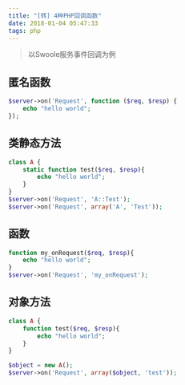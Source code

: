 ```yaml
---
title: "[转] 4种PHP回调函数"
date: 2018-01-04 05:47:33
tags: php
---
```


> 以Swoole服务事件回调为例

## 匿名函数

```Php
$server->on('Request', function ($req, $resp) {
    echo "hello world";
});
```

## 类静态方法

```Php
class A {
    static function test($req, $resp){
        echo "hello world";
    }
}
$server->on('Request', 'A::Test');
$server->on('Request', array('A', 'Test'));
```

## 函数

```php
function my_onRequest($req, $resp){
    echo "hello world";
}
$server->on('Request', 'my_onRequest');
```

## 对象方法

```PHP
class A {
    function test($req, $resp){
        echo "hello world";
    }
}

$object = new A();
$server->on('Request', array($object, 'test'));
```